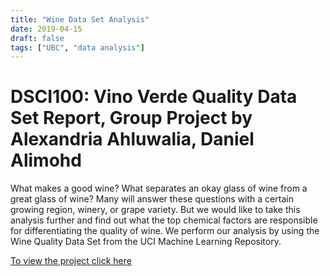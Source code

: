 ```yaml
---
title: "Wine Data Set Analysis"
date: 2019-04-15
draft: false
tags: ["UBC", "data analysis"]
---
```


# DSCI100: Vino Verde Quality Data Set Report, Group Project by Alexandria Ahluwalia, Daniel Alimohd

What makes a good wine? What separates an okay glass of wine from a great glass of wine? Many will answer these questions with a certain growing region, winery, or grape variety. But we would like to take this analysis further and find out what the top chemical factors are responsible for differentiating the quality of wine. We perform our analysis by using the Wine Quality Data Set from the UCI Machine Learning Repository.


[To view the project click here](/wineexp.html)
